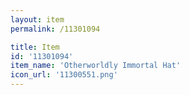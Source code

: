 ```yaml
---
layout: item
permalink: /11301094

title: Item
id: '11301094'
item_name: 'Otherworldly Immortal Hat'
icon_url: '11300551.png'
---
```

